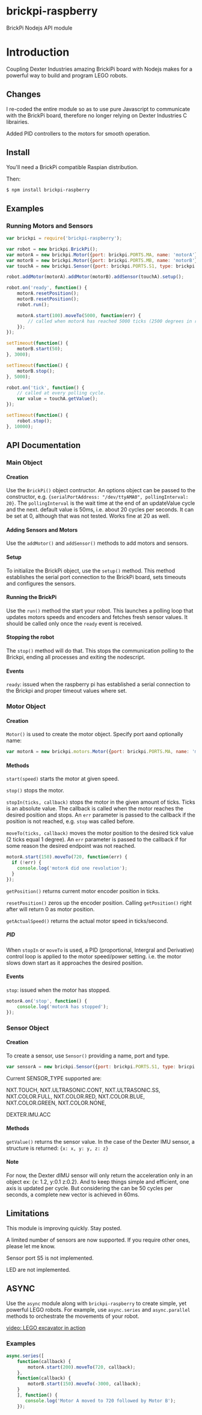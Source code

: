 brickpi-raspberry
==============

BrickPi Nodejs API module

# Introduction

Coupling Dexter Industries amazing BrickiPi board with Nodejs makes for a powerful way to build and program LEGO robots.

## Changes

I re-coded the entire module so as to use pure Javascript to communicate with the BrickPi board, therefore no longer relying on Dexter Industries C librairies. 

Added PID controllers to the motors for smooth operation.

## Install

You'll need a BrickPi compatible Raspian distribution.

Then:

```bash
$ npm install brickpi-raspberry
```

## Examples


### Running Motors and Sensors

```javascript
var brickpi = require('brickpi-raspberry');

var robot = new brickpi.BrickPi();
var motorA = new brickpi.Motor({port: brickpi.PORTS.MA, name: 'motorA'});
var motorB = new brickpi.Motor({port: brickpi.PORTS.MB, name: 'motorB'});
var touchA = new brickpi.Sensor({port: brickpi.PORTS.S1, type: brickpi.SENSOR_TYPE.NXT.TOUCH, name: 'Touch Sensor on upper arm'});

robot.addMotor(motorA).addMotor(motorB).addSensor(touchA).setup();

robot.on('ready', function() {
	motorA.resetPosition();
	motorB.resetPosition();
	robot.run();

	motorA.start(100).moveTo(5000, function(err) {
		// called when motorA has reached 5000 ticks (2500 degrees in rotation)
	});
});

setTimeout(function() {
	motorB.start(50);
}, 3000);

setTimeout(function() {
	motorB.stop();
}, 5000);

robot.on('tick', function() {
	// called at every polling cycle.
	var value = touchA.getValue();
});

setTimeout(function() {
	robot.stop();
}, 10000);

```

## API Documentation

### Main Object

#### Creation

Use the `BrickPi()` object contructor.  An options object can be passed to the constructor, e.g. `{serialPortAddress: "/dev/ttyAMA0", pollingInterval: 20}`.  The `pollingInterval` is the wait time at the end of an updateValue cycle and the next.  default value is 50ms, i.e. about 20 cycles per seconds.  It can be set at 0, although that was not tested.  Works fine at 20 as well. 

#### Adding Sensors and Motors

Use the `addMotor()` and `addSensor()` methods to add motors and sensors.

#### Setup

To initialize the BrickPi object, use the `setup()` method.  This method establishes the serial port connection to the BrickPi board, sets timeouts and configures the sensors.

#### Running the BrickPi

Use the `run()` method the start your robot.  This launches a polling loop that updates motors speeds and encoders and fetches fresh sensor values.  It should be called only once the `ready` event is received.

#### Stopping the robot

The `stop()` method will do that.  This stops the communication polling to the Brickpi, ending all processes and exiting the nodescript.

#### Events

`ready`:  issued when the raspberry pi has established a serial connection to the Brickpi and proper timeout values where set.

### Motor Object

#### Creation

`Motor()` is used to create the motor object.  Specify port aand optionally name:

```javascript
var motorA = new brickpi.motors.Motor({port: brickpi.PORTS.MA, name: 'motor A'});
``` 

#### Methods

`start(speed)` starts the motor at given speed.

`stop()` stops the motor.

`stopIn(ticks, callback)` stops the motor in the given amount of ticks.  Ticks is an absolute value.  The callback is called when the motor reaches the desired position and stops. An `err` parameter is passed to the callback if the position is not reached, e.g. `stop` was called before.

`moveTo(ticks, callback)` moves the motor position to the desired tick value (2 ticks equal 1 degree).  An `err` parameter is passed to the callback if for some reason the desired endpoint was not reached.

```js
motorA.start(150).moveTo(720, function(err) {
  if (!err) {
    console.log('motorA did one revolution');
  }
});

```

`getPosition()` returns current motor encoder position in ticks.

`resetPosition()` zeros up the encoder position.   Calling `getPosition()` right after will return 0 as motor position.

`getActualSpeed()` returns the actual motor speed in ticks/second.

##### PID

When `stopIn` or `moveTo` is used, a PID (proportional, Intergral and Derivative) control loop is applied to the motor speed/power setting. i.e. the motor slows down start as it approaches the desired position.

#### Events
`stop`: issued when the motor has stopped.

```javascript
motorA.on('stop', function() {
    console.log('motorA has stopped');		  
});

```

### Sensor Object

#### Creation

To create a sensor, use `Sensor()` providing a name, port and type.

```javascript
var sensorA = new brickpi.Sensor({port: brickpi.PORTS.S1, type: bricpi.SENSOR_TYPE.NXT.TOUCH, name: 'touch A'});
```
Current SENSOR_TYPE supported are:

NXT.TOUCH, 
NXT.ULTRASONIC.CONT, 
NXT.ULTRASONIC.SS, 
NXT.COLOR.FULL, 
NXT.COLOR.RED,
NXT.COLOR.BLUE,
NXT.COLOR.GREEN,
NXT.COLOR.NONE,

DEXTER.IMU.ACC

#### Methods

`getValue()` returns the sensor value.  In the case of the Dexter IMU sensor, a structure is returned:
`{x: x, y: y, z: z}`

#### Note
For now, the Dexter dIMU sensor will only return the acceleration only in an object ex: {x: 1.2, y:0.1 z:0.2}. And to keep things simple and efficient, one axis is updated per cycle. But considering the can be 50 cycles per seconds, a complete new vector is achieved in 60ms.


## Limitations
This module is improving quickly.  Stay posted.

A limited number of sensors are now supported.  If you require other ones, please let me know.

Sensor port S5 is not implemented.

LED are not implemented.


## ASYNC

Use the `async` module along with `brickpi-raspberry` to create simple, yet powerful LEGO robots.  For example, use `async.series` and `async.parallel` methods to orchestrate the movements of your robot.

[video: LEGO excavator in action](http://youtu.be/n9S490slNUk)

### Examples

```js
async.series([
	function(callback) {
		motorA.start(200).moveTo(720, callback);
	},
	function(callback) {
		motorB.start(150).moveTo(-3000, callback);
	}
	], function() {
	   console.log('Motor A moved to 720 followed by Motor B');
	});
```

